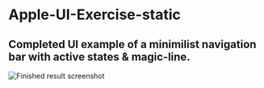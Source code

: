 # Apple-UI-Exercise-static

## Completed UI example of a minimilist navigation bar with active states & magic-line.

![Finished result screenshot](https://github.com/dgale1983/Apple-UI-Exercise-static/blob/master/screenshots/screenshot.png)
